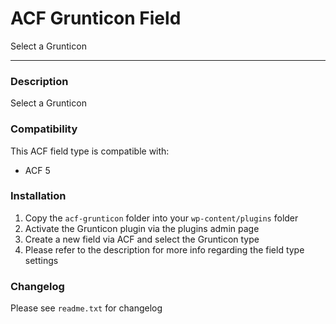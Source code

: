 # ACF Grunticon Field

Select a Grunticon

-----------------------

### Description

Select a Grunticon

### Compatibility

This ACF field type is compatible with:
* ACF 5

### Installation

1. Copy the `acf-grunticon` folder into your `wp-content/plugins` folder
2. Activate the Grunticon plugin via the plugins admin page
3. Create a new field via ACF and select the Grunticon type
4. Please refer to the description for more info regarding the field type settings

### Changelog
Please see `readme.txt` for changelog
